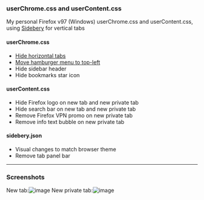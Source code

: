 ### userChrome.css and userContent.css
My personal Firefox v97 (Windows) userChrome.css and userContent.css, using [Sidebery](https://github.com/mbnuqw/sidebery) for vertical tabs

#### userChrome.css
- [Hide horizontal tabs](https://github.com/Timvde/UserChrome-Tweaks/blob/master/sidebar/hide-sidebar-header.css)
- [Move hamburger menu to top-left](https://github.com/Timvde/UserChrome-Tweaks/blob/master/hamburger/move-to-top-left-Linux-Windows.css)
- Hide sidebar header
- Hide bookmarks star icon

#### userContent.css
- Hide Firefox logo on new tab and new private tab
- Hide search bar on new tab and new private tab
- Remove Firefox VPN promo on new private tab
- Remove info text bubble on new private tab

#### sidebery.json
- Visual changes to match browser theme
- Remove tab panel bar

---
### Screenshots
New tab:![image](https://user-images.githubusercontent.com/67237406/155901391-6ae3c609-fb41-42d9-b3c4-6741bf9fd597.png)
New private tab:![image](https://user-images.githubusercontent.com/67237406/155901490-eaf3f31f-f2f8-4026-b0ee-597f9f411485.png)
